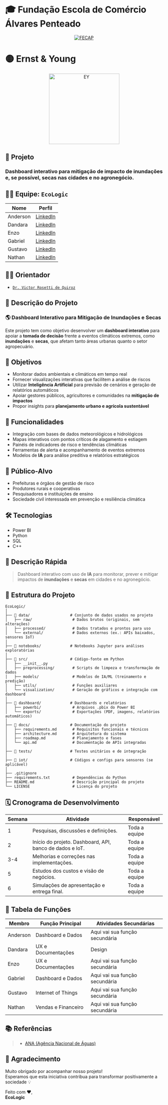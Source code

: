 # 🎓 **Fundação Escola de Comércio Álvares Penteado**

<p align="center">
  <a href="https://www.fecap.br/">
    <img src="https://encrypted-tbn0.gstatic.com/images?q=tbn:ANd9GcRhZPrRa89Kma0ZZogxm0pi-tCn_TLKeHGVxywp-LXAFGR3B1DPouAJYHgKZGV0XTEf4AE&usqp=CAU" alt="FECAP" />
  </a>
</p>

# 🟡  **Ernst & Young**

<p align="center">
  <a href="https://www.ey.com/pt_br/about-us">
    <img src="https://tse1.mm.bing.net/th/id/OIP.bc36gRicjZbcvILUXv-uMAHaHa?rs=1&pid=ImgDetMain&o=7&rm=3" alt="EY" width="225"/>
  </a>
</p>

## 🧠 **Projeto**

### Dashboard interativo para mitigação de impacto de inundações e, se possível, secas nas cidades e no agronegócio.

## 👨‍💻 **Equipe:** `EcoLogic`

|        Nome          |                          Perfil                                                                                                                                          |
|----------------------|--------------------------------------------------------------------------------------------------------------------------------------------------------------------------|
| Anderson             | [LinkedIn](https://www.linkedin.com/in/anderson-fernandez-2aa13924b/)                                                                                                    |
| Dandara              | [LinkedIn](https://www.linkedin.com/in/dandaramonike/)                                                                                                                   |
| Enzo                 | [LinkedIn](https://www.linkedin.com/in/enzohenrique777/)                                                                                                                 |
| Gabriel              | [LinkedIn](https://www.linkedin.com/in/gabriel-pires-2082b473/)                                                                                                          |
| Gustavo              | [LinkedIn](https://www.linkedin.com/in/gustavo-roberto-0aa488288/)                                                                                                       |
| Nathan               | [LinkedIn](https://www.linkedin.com/in/nathan-leandro-8bb064208/)                                                                                                        |

## 👨‍🏫 **Orientador**

- [`Dr. Victor Rosetti de Quiroz`](https://www.linkedin.com/in/victorbarq/?originalSubdomain=br)

## 📝 **Descrição do Projeto**

### 🌎 Dashboard Interativo para Mitigação de Inundações e Secas

Este projeto tem como objetivo desenvolver um **dashboard interativo** para apoiar a **tomada de decisão** frente a eventos climáticos extremos, como **inundações** e **secas**, que afetam tanto áreas urbanas quanto o setor agropecuário.  

## 🎯 **Objetivos**

- Monitorar dados ambientais e climáticos em tempo real  
- Fornecer visualizações interativas que facilitem a análise de riscos  
- Utilizar **Inteligência Artificial** para previsão de cenários e geração de relatórios automáticos  
- Apoiar gestores públicos, agricultores e comunidades na **mitigação de impactos**  
- Propor insights para **planejamento urbano e agrícola sustentável**  

## 🚀 **Funcionalidades**

- Integração com bases de dados meteorológicos e hidrológicos  
- Mapas interativos com pontos críticos de alagamento e estiagem  
- Painéis de indicadores de risco e tendências climáticas  
- Ferramentas de alerta e acompanhamento de eventos extremos  
- Modelos de **IA** para análise preditiva e relatórios estratégicos  

## 👥 **Público-Alvo**

- Prefeituras e órgãos de gestão de risco  
- Produtores rurais e cooperativas  
- Pesquisadores e instituições de ensino  
- Sociedade civil interessada em prevenção e resiliência climática  

## 🛠️ **Tecnologias**

- Power BI
- Python
- SQL
- C++

## 📌 **Descrição Rápida**

> Dashboard interativo com uso de **IA** para monitorar, prever e mitigar impactos de **inundações** e **secas** em cidades e no agronegócio.

## 📁 **Estrutura do Projeto**

```
EcoLogic/
│
├── 📁 data/                  # Conjunto de dados usados no projeto
│   ├── raw/                  # Dados brutos (originais, sem alterações)
│   ├── processed/            # Dados tratados e prontos para uso
│   └── external/             # Dados externos (ex.: APIs baixados, sensores IoT)
│
├── 📁 notebooks/             # Notebooks Jupyter para análises exploratórias
│
├── 📁 src/                   # Código-fonte em Python
│   ├── __init__.py
│   ├── preprocessing/        # Scripts de limpeza e transformação de dados
│   ├── models/               # Modelos de IA/ML (treinamento e predição)
│   ├── utils/                # Funções auxiliares
│   └── visualization/        # Geração de gráficos e integração com dashboard
│
├── 📁 dashboard/             # Dashboards e relatórios
│   ├── powerbi/              # Arquivos .pbix do Power BI
│   └── exports/              # Exportações (PDF, imagens, relatórios automáticos)
│
├── 📁 docs/                  # Documentação do projeto
│   ├── requirements.md       # Requisitos funcionais e técnicos
│   ├── architecture.md       # Arquitetura do sistema
│   ├── roadmap.md            # Planejamento e fases
│   └── api.md                # Documentação de APIs integradas
│
├── 📁 tests/                 # Testes unitários e de integração
│
├── 📁 iot/                   # Códigos e configs para sensores (se aplicável)
│
├── .gitignore
├── requirements.txt          # Dependências do Python
├── README.md                 # Descrição principal do projeto
└── LICENSE                   # Licença do projeto
```

## 🗓️ **Cronograma de Desenvolvimento**

| Semana |                Atividade                                    |     Responsável           |
|--------|-------------------------------------------------------------|---------------------------|
|   1    | Pesquisas, discussões e definições.                         | Toda a equipe             |
|   2    | Início do projeto. Dashboard, API, banco de dados e IoT.    | Toda a equipe             | 
|  3-4   | Melhorias e correções nas implementações.                   | Toda a equipe             |
|   5    | Estudos dos custos e visão de negócios.                     | Toda a equipe             |
|   6    | Simulações de apresentação e entrega final.                 | Toda a equipe             |

## 👥 **Tabela de Funções**

| Membro           | Função Principal      | Atividades Secundárias                                      |
|------------------|-----------------------|-------------------------------------------------------------|
| Anderson         | Dashboard e Dados     | Aqui vai sua função secundária                              |
| Dandara          | UX e Documentações    | Design                                                      |
| Enzo             | UX e Documentações    | Aqui vai sua função secundária                              |
| Gabriel          | Dashboard e Dados     | Aqui vai sua função secundária                              |
| Gustavo          | Internet of Things    | Aqui vai sua função secundária                              |
| Nathan           | Vendas e Financeiro   | Aqui vai sua função secundária                              |

## 📚 **Referências**

>- [ANA (Agência Nacional de Águas)](https://dadosabertos.ana.gov.br/)

## 🙏 **Agradecimento**

Muito obrigado por acompanhar nosso projeto!  
Esperamos que esta iniciativa contribua para transformar positivamente a sociedade 💡

Feito com ❤,<br>
**EcoLogic**
